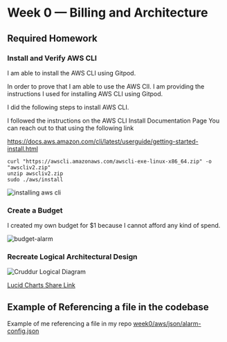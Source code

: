 # Week 0 — Billing and Architecture

## Required Homework

### Install and Verify AWS CLI

I am able to install the AWS CLI using Gitpod.

In order to prove that I am able to use the AWS ClI.
I am providing the instructions I used for installing AWS CLI using Gitpod.

I did the following steps to install AWS CLI.

I followed the instructions on the AWS CLI Install Documentation Page
You can reach out to that using the following link

https://docs.aws.amazon.com/cli/latest/userguide/getting-started-install.html

```
curl "https://awscli.amazonaws.com/awscli-exe-linux-x86_64.zip" -o "awscliv2.zip"
unzip awscliv2.zip
sudo ./aws/install
```

![installing aws cli](https://user-images.githubusercontent.com/84492994/219371113-6ea68aff-7820-4a6f-b2e4-3b8fe6edc4b9.jpg)


### Create a Budget

I created my own budget for $1 because I cannot afford any kind of spend.

![budget-alarm](https://user-images.githubusercontent.com/84492994/219376613-4e6341e4-3ad5-46f8-8269-d845646dac44.jpg)

### Recreate Logical Architectural Design

![Cruddur Logical Diagram](https://user-images.githubusercontent.com/84492994/219379579-7eecc7e8-a46f-47d8-9c80-5fd521cf0336.jpeg)

[Lucid Charts Share Link](https://lucid.app/lucidchart/bde2bf94-3cab-430d-bf53-a64eaf436c13/edit?viewport_loc=-196%2C25%2C1792%2C765%2C0_0&invitationId=inv_3e673c96-dd86-41de-8d95-fe18295585ef)

## Example of Referencing a file in the codebase

Example of me referencing a file in my repo [week0/aws/json/alarm-config.json](https://github.com/MohanVaddella/aws-bootcamp-cruddur-2023/blob/main/aws/json/alarm-config.json)



